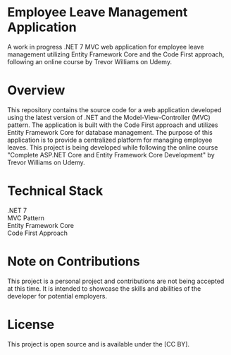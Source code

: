 # Employee Leave Management Application
A work in progress .NET 7 MVC web application for employee leave management utilizing Entity Framework Core and the Code First approach, 
following an online course by Trevor Williams on Udemy.

# Overview
This repository contains the source code for a web application developed using the latest version of .NET and the Model-View-Controller (MVC) pattern. 
The application is built with the Code First approach and utilizes Entity Framework Core for database management. 
The purpose of this application is to provide a centralized platform for managing employee leaves.
This project is being developed while following the online course "Complete ASP.NET Core and Entity Framework Core Development" by Trevor Williams on Udemy.

# Technical Stack
.NET 7 \
MVC Pattern \
Entity Framework Core \
Code First Approach

# Note on Contributions
This project is a personal project and contributions are not being accepted at this time. 
It is intended to showcase the skills and abilities of the developer for potential employers.

# License
This project is open source and is available under the [CC BY].
